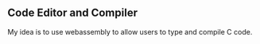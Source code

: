 ## Code Editor and Compiler 

My idea is to use webassembly to allow users to type and compile C code. 